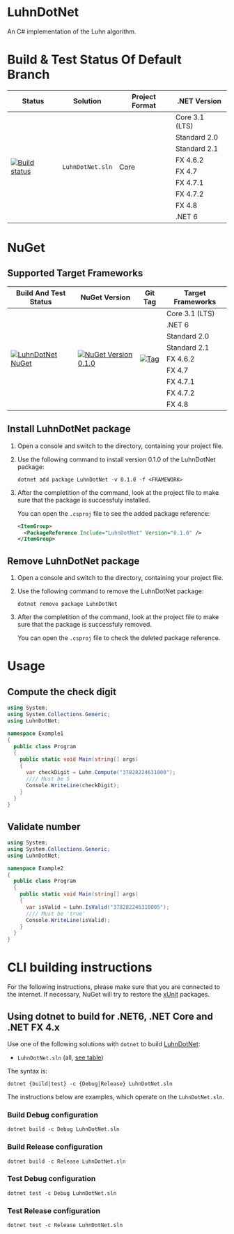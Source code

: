 # LuhnDotNet
An C# implementation of the Luhn algorithm.

# Build & Test Status Of Default Branch
<table>
  <thead>
    <tr>
        <th>Status</th>
        <th>Solution</th>
        <th>Project Format</th>
        <th>.NET Version</th>
    </tr>
  </thead>
  <tbody>
      <tr>
          <td rowspan=9><a href ="https://github.com/shinji-san/LuhnDotNet/actions?query=workflow%3A%22LuhnDotNet+%28All+supported+TFM%29%22" target="_blank"><img src="https://github.com/shinji-san/LuhnDotNet/workflows/LuhnDotNet%20(All%20supported%20TFM)/badge.svg" alt="Build status"/></a></td>
          <td rowspan=9><code>LuhnDotNet.sln</code></td>
          <td rowspan=9>Core</td>
          <td>Core 3.1 (LTS)</td>
      </tr>
      <tr>
          <td>Standard 2.0</td>
      </tr>
      <tr>
          <td>Standard 2.1</td>
      </tr>
      <tr>
          <td>FX 4.6.2</td>
      </tr>
      <tr>
          <td>FX 4.7</td>
      </tr>
      <tr>
          <td>FX 4.7.1</td>
      </tr>
      <tr>
          <td>FX 4.7.2</td>
      </tr>
      <tr>
          <td>FX 4.8</td>
      </tr>
      <tr>
          <td>.NET 6</td>
      </tr>
  </tbody>
</table>

# NuGet
## Supported Target Frameworks
<table>
  <thead>
    <tr>
        <th>Build And Test Status</th>
        <th>NuGet Version</th>
        <th>Git Tag</th>
        <th>Target Frameworks</th>
    </tr>
  </thead>
  <tbody>
      <tr>
          <td rowspan=9><a href="https://github.com/shinji-san/LuhnDotNet/actions?query=workflow%3A%22LuhnDotNet+NuGet%22" target="_blank"><img src="https://github.com/shinji-san/LuhnDotNet/workflows/LuhnDotNet%20NuGet/badge.svg?branch=v0.1.0" alt="LuhnDotNet NuGet"/></a></td>
          <td rowspan=9><a href="https://badge.fury.io/nu/LuhnDotNet" target="_blank"><img src="https://badge.fury.io/nu/LuhnDotNet.svg" alt="NuGet Version 0.1.0"/></a></td>
          <td rowspan=9><a href="https://github.com/shinji-san/LuhnDotNet/tree/v0.1.0" target="_blank"><img src="https://img.shields.io/badge/LuhnDotNet-0.1.0-green.svg?logo=github&logoColor=959da5&color=2ebb4e&labelColor=2b3137" alt="Tag"/></a></td>
          <td>Core 3.1 (LTS)</td>
      </tr>
      <tr>
          <td>.NET 6</td>
      </tr>
      <tr>
          <td>Standard 2.0</td>
      </tr>
      <tr>
          <td>Standard 2.1</td>
      </tr>
      <tr>
          <td>FX 4.6.2</td>
      </tr>
      <tr>
          <td>FX 4.7</td>
      </tr>
      <tr>
          <td>FX 4.7.1</td>
      </tr>
      <tr>
          <td>FX 4.7.2</td>
      </tr>
      <tr>
          <td>FX 4.8</td>
      </tr>
  </tbody>
</table>

## Install LuhnDotNet package

1. Open a console and switch to the directory, containing your project file.

2. Use the following command to install version 0.1.0 of the LuhnDotNet package:

    ```dotnetcli
    dotnet add package LuhnDotNet -v 0.1.0 -f <FRAMEWORK>
    ```

3. After the completition of the command, look at the project file to make sure that the package is successfuly installed.

   You can open the `.csproj` file to see the added package reference:

    ```xml
    <ItemGroup>
      <PackageReference Include="LuhnDotNet" Version="0.1.0" />
    </ItemGroup>
    ```
## Remove LuhnDotNet package

1. Open a console and switch to the directory, containing your project file.

2. Use the following command to remove the LuhnDotNet package:

    ```dotnetcli
    dotnet remove package LuhnDotNet
    ```

3. After the completition of the command, look at the project file to make sure that the package is successfuly removed.

   You can open the `.csproj` file to check the deleted package reference.

# Usage
## Compute the check digit
```csharp
using System;
using System.Collections.Generic;
using LuhnDotNet;

namespace Example1
{
  public class Program
  {
    public static void Main(string[] args)
    {
      var checkDigit = Luhn.Compute("37828224631000");
      //// Must be 5
      Console.WriteLine(checkDigit);
    }
  }
}
```

## Validate number
```csharp
using System;
using System.Collections.Generic;
using LuhnDotNet;

namespace Example2
{
  public class Program
  {
    public static void Main(string[] args)
    {
      var isValid = Luhn.IsValid("378282246310005");
      //// Must be 'true'
      Console.WriteLine(isValid);
    }
  }
}
```

# CLI building instructions
For the following instructions, please make sure that you are connected to the internet. If necessary, NuGet will try to restore the [xUnit](https://xunit.net/) packages.
## Using dotnet to build for .NET6, .NET Core and .NET FX 4.x
Use one of the following solutions with `dotnet` to build [LuhnDotNet](#luhndotnet):
* `LuhnDotNet.sln` (all, [see table](#build--test-status-of-default-branch))


The syntax is:
```dotnetcli
dotnet {build|test} -c {Debug|Release} LuhnDotNet.sln
```

The instructions below are examples, which operate on the `LuhnDotNet.sln`.
### Build Debug configuration

```dotnetcli
dotnet build -c Debug LuhnDotNet.sln
```

### Build Release configuration

```dotnetcli
dotnet build -c Release LuhnDotNet.sln
```

### Test Debug configuration

```dotnetcli
dotnet test -c Debug LuhnDotNet.sln
```

### Test Release configuration

```dotnetcli
dotnet test -c Release LuhnDotNet.sln
```
